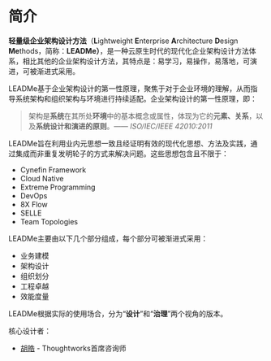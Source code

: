 # 简介

**轻量级企业架构设计方法**（**L**ightweight **E**nterprise **A**rchitecture **D**esign **Me**thods，简称：**LEADMe）**，是一种云原生时代的现代化企业架构设计方法体系，相比其他的企业架构设计方法，其特点是：易学习，易操作，易落地，可演进，可被渐进式采用。

LEADMe基于企业架构设计的第一性原理，聚焦于对于企业环境的理解，从而指导系统架构和组织架构与环境进行持续适配。企业架构设计的第一性原理，即：

>架构是**系统**在其所处**环境**中的基本概念或属性，体现为它的**元素、关系**，以及**系统设计和演进的原则**。—— *ISO/IEC/IEEE 42010:2011*

LEADMe旨在利用业内元思想一致且经证明有效的现代化思想、方法及实践，通过集成而非重复发明轮子的方式来解决问题。这些思想包含且不限于：

* Cynefin Framework
* Cloud Native
* Extreme Programming
* DevOps
* 8X Flow
* SELLE
* Team Topologies

LEADMe主要由以下几个部分组成，每个部分可被渐进式采用：

* 业务建模
* 架构设计
* 组织划分
* 工程卓越
* 效能度量

LEADMe根据实际的使用场合，分为“**设计**”和“**治理**”两个视角的版本。

核心设计者：

* [胡皓](https://huhao.dev) - Thoughtworks首席咨询师

